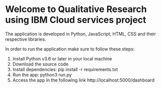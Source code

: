 # Welcome to Qualitative Research using IBM Cloud services project

The application is developed in Python, JavaScript, HTML, CSS and their respective libraries. 

In order to run the application make sure to follow these steps:

1. Install Python v3.6 or later in your local machine
2. Download the source code
3. Install dependencies:
  pip install -r requirements.txt
4. Run the app:
  python3 run.py
5. Access the app in the following link
http://localhost:5000/dashboard
